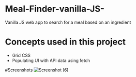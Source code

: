 # Meal-Finder-vanilla-JS-
Vanilla JS web app to search for a meal based on an ingredient

# Concepts used in this project
* Grid CSS
* Populating UI with API data using fetch

#Screenshots 
![Screenshot (6)](https://user-images.githubusercontent.com/59960295/91010174-9d7f2c80-e5ff-11ea-9343-432c464b6754.png)
